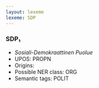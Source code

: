 ```yaml
---
layout: lexeme
lexeme: SDP
---
```


###  SDP₁

* _Sosiali-Demokraattinen Puolue_
* UPOS:  PROPN
* Origins: 
* Possible NER class:  ORG
* Semantic tags:  POLIT

